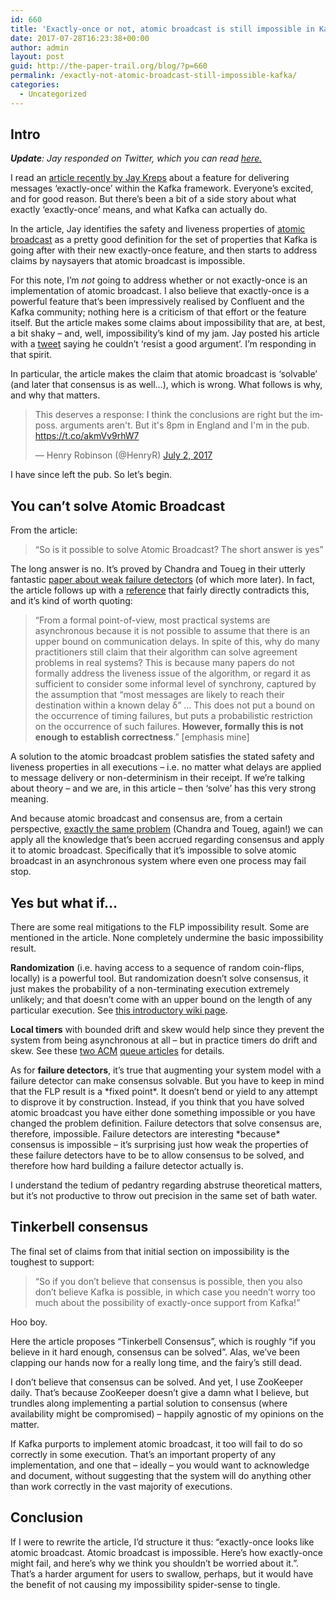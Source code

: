 ```yaml
---
id: 660
title: 'Exactly-once or not, atomic broadcast is still impossible in Kafka &#8211; or anywhere'
date: 2017-07-28T16:23:38+00:00
author: admin
layout: post
guid: http://the-paper-trail.org/blog/?p=660
permalink: /exactly-not-atomic-broadcast-still-impossible-kafka/
categories:
  - Uncategorized
---
```

## **Intro**

_**Update**: Jay responded on Twitter, which you can read [here.](https://twitter.com/jaykreps/status/891096229504966656)_

I read an [article recently by Jay Kreps](https://t.co/xrA4IROUue) about a feature for delivering messages &#8216;exactly-once&#8217; within the Kafka framework. Everyone&#8217;s excited, and for good reason. But there&#8217;s been a bit of a side story about what exactly &#8216;exactly-once&#8217; means, and what Kafka can actually do.

In the article, Jay identifies the safety and liveness properties of [atomic broadcast](https://en.wikipedia.org/wiki/Atomic_broadcast) as a pretty good definition for the set of properties that Kafka is going after with their new exactly-once feature, and then starts to address claims by naysayers that atomic broadcast is impossible. 

For this note, I&#8217;m _not_ going to address whether or not exactly-once is an implementation of atomic broadcast. I also believe that exactly-once is a powerful feature that&#8217;s been impressively realised by Confluent and the Kafka community; nothing here is a criticism of that effort or the feature itself. But the article makes some claims about impossibility that are, at best, a bit shaky &#8211; and, well, impossibility&#8217;s kind of my jam. Jay posted his article with a [tweet](https://twitter.com/jaykreps/status/881563991742349313) saying he couldn&#8217;t &#8216;resist a good argument&#8217;. I&#8217;m responding in that spirit.

In particular, the article makes the claim that atomic broadcast is &#8216;solvable&#8217; (and later that consensus is as well&#8230;), which is wrong. What follows is why, and why that matters.

<blockquote class="twitter-tweet" data-width="550">
  <p lang="en" dir="ltr">
    This deserves a response: I think the conclusions are right but the imposs. arguments aren't. But it's 8pm in England and I'm in the pub. <a href="https://t.co/akmVv9rhW7">https://t.co/akmVv9rhW7</a>
  </p>
  
  <p>
    &mdash; Henry Robinson (@HenryR) <a href="https://twitter.com/HenryR/status/881591741966569472?ref_src=twsrc%5Etfw">July 2, 2017</a>
  </p>
</blockquote>



I have since left the pub. So let&#8217;s begin.

<!--more-->

## **You can&#8217;t solve Atomic Broadcast**

From the article:

> &#8220;So is it possible to solve Atomic Broadcast? The short answer is yes&#8221;

The long answer is no. It&#8217;s proved by Chandra and Toueg in their utterly fantastic [paper about weak failure detectors](https://www.cs.utexas.edu/~lorenzo/corsi/cs380d/papers/p225-chandra.pdf) (of which more later). In fact, the article follows up with a [reference](https://pdfs.semanticscholar.org/a8dc/564344a30fe6fd151d685f25d0e435128fa7.pdf) that fairly directly contradicts this, and it&#8217;s kind of worth quoting:

> &#8220;From a formal point-of-view, most practical systems are asynchronous because it is not possible to assume that there is an upper bound on communication delays. In spite of this, why do many practitioners still claim that their algorithm can solve agreement problems in real systems? This is because many papers do not formally address the liveness issue of the algorithm, or regard it as sufficient to consider some informal level of synchrony, captured by the assumption that “most messages are likely to reach their destination within a known delay δ” &#8230; This does not put a bound on the occurrence of timing failures, but puts a probabilistic restriction on the occurrence of such failures. **However, formally this is not enough to establish correctness**.&#8221; [emphasis mine]

A solution to the atomic broadcast problem satisfies the stated safety and liveness properties in all executions &#8211; i.e. no matter what delays are applied to message delivery or non-determinism in their receipt. If we&#8217;re talking about theory &#8211; and we are, in this article &#8211; then &#8216;solve&#8217; has this very strong meaning.

And because atomic broadcast and consensus are, from a certain perspective, [exactly the same problem](https://www.cs.utexas.edu/~lorenzo/corsi/cs380d/papers/p225-chandra.pdf) (Chandra and Toueg, again!) we can apply all the knowledge that&#8217;s been accrued regarding consensus and apply it to atomic broadcast. Specifically that it&#8217;s impossible to solve atomic broadcast in an asynchronous system where even one process may fail stop.

## **Yes but what if&#8230;**

There are some real mitigations to the FLP impossibility result. Some are mentioned in the article. None completely undermine the basic impossibility result.

**Randomization** (i.e. having access to a sequence of random coin-flips, locally) is a powerful tool. But randomization doesn&#8217;t solve consensus, it just makes the probability of a non-terminating execution extremely unlikely; and that doesn&#8217;t come with an upper bound on the length of any particular execution. See [this introductory wiki page](http://www.cs.yale.edu/homes/aspnes/pinewiki/RandomizedConsensus.html).

**Local timers** with bounded drift and skew would help since they prevent the system from being asynchronous at all &#8211; but in practice timers do drift and skew. See these [two ACM](http://queue.acm.org/detail.cfm?id=2655736) [queue articles](http://queue.acm.org/detail.cfm?id=2745385) for details.

As for **failure detectors**, it&#8217;s true that augmenting your system model with a failure detector can make consensus solvable. But you have to keep in mind that the FLP result is a \*fixed point\*. It doesn&#8217;t bend or yield to any attempt to disprove it by construction. Instead, if you think that you have solved atomic broadcast you have either done something impossible or you have changed the problem definition. Failure detectors that solve consensus are, therefore, impossible. Failure detectors are interesting \*because\* consensus is impossible &#8211; it&#8217;s surprising just how weak the properties of these failure detectors have to be to allow consensus to be solved, and therefore how hard building a failure detector actually is.

I understand the tedium of pedantry regarding abstruse theoretical matters, but it&#8217;s not productive to throw out precision in the same set of bath water.

## **Tinkerbell consensus**

The final set of claims from that initial section on impossibility is the toughest to support:

> &#8220;So if you don’t believe that consensus is possible, then you also don’t believe Kafka is possible, in which case you needn’t worry too much about the possibility of exactly-once support from Kafka!&#8221;

Hoo boy.

Here the article proposes &#8220;Tinkerbell Consensus&#8221;, which is roughly &#8220;if you believe in it hard enough, consensus can be solved&#8221;. Alas, we&#8217;ve been clapping our hands now for a really long time, and the fairy&#8217;s still dead.

I don&#8217;t believe that consensus can be solved. And yet, I use ZooKeeper daily. That&#8217;s because ZooKeeper doesn&#8217;t give a damn what I believe, but trundles along implementing a partial solution to consensus (where availability might be compromised) &#8211; happily agnostic of my opinions on the matter.

If Kafka purports to implement atomic broadcast, it too will fail to do so correctly in some execution. That&#8217;s an important property of any implementation, and one that &#8211; ideally &#8211; you would want to acknowledge and document, without suggesting that the system will do anything other than work correctly in the vast majority of executions.

## **Conclusion**

If I were to rewrite the article, I&#8217;d structure it thus: &#8220;exactly-once looks like atomic broadcast. Atomic broadcast is impossible. Here&#8217;s how exactly-once might fail, and here&#8217;s why we think you shouldn&#8217;t be worried about it.&#8221;. That&#8217;s a harder argument for users to swallow, perhaps, but it would have the benefit of not causing my impossibility spider-sense to tingle.